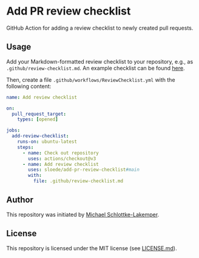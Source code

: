 # Add PR review checklist
GitHub Action for adding a review checklist to newly created pull requests.

## Usage

Add your Markdown-formatted review checklist to your repository, e.g., as
`.github/review-checklist.md`. An example checklist can be found
[here](example-review-checklist.md).

Then, create a file `.github/workflows/ReviewChecklist.yml` with the following content:
```yml
name: Add review checklist

on:
  pull_request_target:
    types: [opened]

jobs:
  add-review-checklist:
    runs-on: ubuntu-latest
    steps:
      - name: Check out repository
        uses: actions/checkout@v3
      - name: Add review checklist
        uses: sloede/add-pr-review-checklist#main
        with:
          file: .github/review-checklist.md
```

## Author
This repository was initiated by [Michael Schlottke-Lakemper](https://lakemper.eu).

## License
This repository is licensed under the MIT license (see [LICENSE.md](LICENSE.md)).